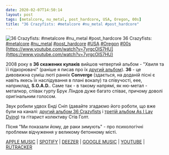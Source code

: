 ```yaml
---
date: 2020-02-07T14:50:14
layout: post
tags: [metalcore, nu_metal, post_hardcore, USA, Oregon, 00s]
title: "36 Crazyfists: #metalcore #nu_metal #post_hardcore"
---
```

![36 Crazyfists: #metalcore #nu_metal #post_hardcore](https://i.ytimg.com/vi/7yrgcOIS7HU/hqdefault.jpg)
36 Crazyfists: [#metalcore](/tags/#metalcore) [#nu_metal](/tags/#nu_metal) [#post_hardcore](/tags/#post_hardcore) [#USA](/tags/#USA) [#Oregon](/tags/#Oregon) [#00s](/tags/#00s) [https://www.youtube.com/watch?v=7yrgcOIS7HU](https://www.youtube.com/watch?v=7yrgcOIS7HU)

2008 року в **36 скажених кулаків** вийшов четвертий альбом - &quot;Хвиля та її підкорювачі&quot; (раніше я писав про їх [другий альбом](https://t.me/vast_space_unexplored/3094)). **36** - це дивовижна суміш люті ранніх **Converge** (здається, на доданій пісні є навіть якесь їх наслідування в плані вокалу) та співучості, еее, наприклад, **S.O.A.D.**. Саме так - в такому напрямі, як ню-метал - металкор, співак гурту Брук Ліндов дуже багато співає, причому доволі оригінальним голосом.

Звук робили удвох Енді Сніп (давайте згадаємо його роботи, що вже були на каналі: [другий альбом 36 Crazyfists](https://t.me/vast_space_unexplored/3094) і [третій альбом As I Lay Dying](https://t.me/vast_space_unexplored/3182)) та гітарист колективу Стів Голт.

Пісня &quot;Ми показали йому, де раки зимують&quot; - про психологічні проблеми відчуження у великому бетонному місті.

[APPLE MUSIC](https://music.apple.com/ru/album/the-tide-and-its-takers/280601915) | [SPOTIFY](https://open.spotify.com/album/118OFLdSXUpbFAqOXEyyXx) | [DEEZER](https://www.deezer.com/album/95474?utm_source=deezer&amp;utm_content=album-95474&amp;utm_term=1601611822_1581079727&amp;utm_medium=web) | [GOOGLE MUSIC](https://play.google.com/music/m/Bh2ovcoj4lvcf4mz2q4wnberbgu?t=The_Tide_and_Its_Takers_-_36_Crazyfists) | [YOUTUBE](https://www.youtube.com/playlist?list=OLAK5uy_ktV3HAbblbFqT-jdnKGRvbecVWgBEGD8Q) | [RUTRACKER](https://rutracker.org/forum/viewtopic.php?t=4053964)